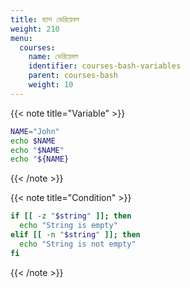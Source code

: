 ```yaml
---
title: ব্যাশ ভেরিয়েবল
weight: 210
menu:
  courses:
    name: ভেরিয়েবল
    identifier: courses-bash-variables
    parent: courses-bash
    weight: 10
---
```


<!-- Variable -->
{{< note title="Variable" >}}

```bash
NAME="John"
echo $NAME
echo "$NAME"
echo "${NAME}
```

{{< /note >}}

<!-- Condition -->
{{< note title="Condition" >}}

```bash
if [[ -z "$string" ]]; then
  echo "String is empty"
elif [[ -n "$string" ]]; then
  echo "String is not empty"
fi
```

{{< /note >}}